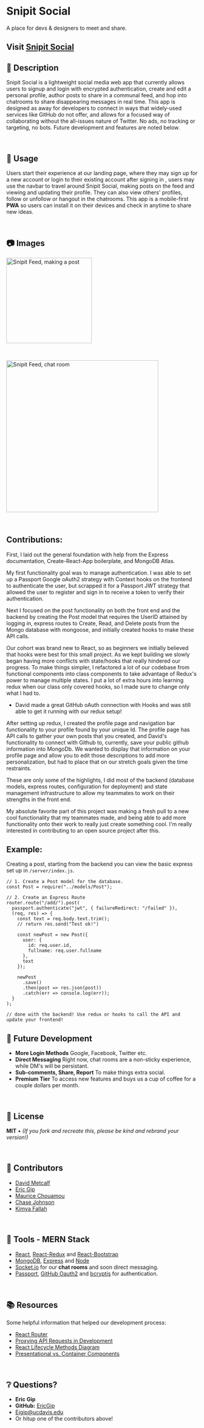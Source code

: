 # Snipit Social
A place for devs & designers to meet and share. 

## Visit [Snipit Social](https://snipit-social.herokuapp.com/)

## 📝 Description
Snipit Social is a lightweight social media web app that currently allows users to signup and login with encrypted authentication, create and edit a personal profile, author posts to share in a communal feed, and hop into chatrooms to share disappearing messages in real time. This app is designed as away for developers to connect in ways that widely-used services like GitHub do not offer, and allows for a focused way of collaborating without the all-issues nature of Twitter. No ads, no tracking or targeting, no bots. Future development and features are noted below.
<p>&nbsp;</p>

## 📲 Usage
Users start their experience at our landing page, where they may sign up for a new account or login to their existing account after signing in , users may use the navbar to travel around Snipit Social, making posts on the feed and viewing and updating their profile. They can also view others' profiles, follow or unfollow or hangout in the chatrooms. This app is a mobile-first **PWA** so users can install it on their devices and check in anytime to share new ideas.
<p>&nbsp;</p>

## 📷 Images
<img src="https://github.com/gloriousLoaf/Snipit-Social/blob/main/readme-imgs/snipit-feed.png" alt="Snipit Feed, making a post" height="225">
<p>&nbsp;</p>
<img src="https://github.com/gloriousLoaf/Snipit-Social/blob/main/readme-imgs/snipit-chat.png" alt="Snipit Feed, chat room" height="400">
<p>&nbsp;</p>

## Contributions:

First, I laid out the general foundation with help from the Express documentation, Create-React-App boilerplate, and MongoDB Atlas. 

My first functionality goal was to manage authentication. I was able to set up a Passport Google oAuth2 strategy with Context hooks on the frontend to authenticate the user, but scrapped it for a Passport JWT strategy that allowed the user to register and sign in to receive a token to verify their authentication.

Next I focused on the post functionality on both the front end and the backend by creating the Post model that requires the UserID attained by logging in, express routes to Create, Read, and Delete posts from the Mongo database with mongoose, and initially created hooks to make these API calls. 

Our cohort was brand new to React, so as beginners we initially believed that hooks were best for this small project. As we kept building we slowly began having more conflicts with state/hooks that really hindered our progress. To make things simpler, I refactored a lot of our codebase from functional components into class components to take advantage of Redux's power to manage multiple states. I put a lot of extra hours into learning redux when our class only covered hooks, so I made sure to change only what I had to.
   * David made a great GitHub oAuth connection with Hooks and was still able to get it running with our redux setup!

After setting up redux, I created the profile page and navigation bar functionality to your profile found by your unique Id. The profile page has API calls to gather your own posts that you created, and David's functionality to connect with Github to, currently, save your public github information into MongoDb. We wanted to display that information on your profile page and allow you to edit those descriptions to add more personalization, but had to place that on our stretch goals given the time restraints.

These are only some of the highlights, I did most of the backend (database models, express routes, configuration for deployment) and state management infrastructure to allow my teammates to work on their strengths in the front end.

My absolute favorite part of this project was making a fresh pull to a new cool functionality that my teammates made, and being able to add more functionality onto their work to really just create something cool. I'm really interested in contributing to an open source project after this. 

## Example: 

Creating a post, starting from the backend you can view the basic express set up in `/server/index.js`. 

```
// 1. Create a Post model for the database. 
const Post = require("../models/Post");

// 2. Create an Express Route 
router.route("/add/").post(
  passport.authenticate("jwt", { failureRedirect: "/failed" }),
  (req, res) => {
    const text = req.body.text.trim();
    // return res.send("Test ok!")

    const newPost = new Post({
      user: {
        id: req.user.id,
        fullname: req.user.fullname
      },
      text
    });

    newPost
      .save()
      .then(post => res.json(post))
      .catch(err => console.log(err));
  }
);

// done with the backend! Use redux or hooks to call the API and update your frontend!
```

## 🔮 Future Development
* **More Login Methods** Google, Facebook, Twitter etc.
* **Direct Messaging** Right now, chat rooms are a non-sticky experience, while DM's will be persistant.
* **Sub-comments, Share, Report** To make things extra social.
* **Premium Tier** To access new features and buys us a cup of coffee for a couple dollars per month.
<p>&nbsp;</p>

## 📜 License
**MIT** • *(If you fork and recreate this, please be kind and rebrand your version!)*
<p>&nbsp;</p>

## 🏀 Contributors
* [David Metcalf](https://github.com/gloriousLoaf) 
* [Eric Gip](https://github.com/EricGip)
* [Maurice Chouamou](https://github.com/mauricechouam)
* [Chase Johnson](https://github.com/chaseyb)
* [Kimya Fallah](https://github.com/kimyaf)
<p>&nbsp;</p>

## 🔨 Tools - MERN Stack
* [React](https://reactjs.org/), [React-Redux](https://react-redux.js.org/) and [React-Bootstrap](https://react-bootstrap.github.io/)
* [MongoDB](https://www.mongodb.com/), [Express](https://expressjs.com/) and [Node](https://nodejs.org/)
* [Socket.io](https://socket.io/) for our **chat rooms** and soon direct messaging.
* [Passport](http://www.passportjs.org/), [GitHub Oauth2](https://docs.github.com/en/developers/apps/authorizing-oauth-apps) and [bcryptjs](https://www.npmjs.com/package/bcryptjs) for authentication.
<p>&nbsp;</p>

## 📚 Resources
Some helpful information that helped our development process:
* [React Router](https://reacttraining.com/react-router/)
* [Proxying API Requests in Development](https://facebook.github.io/create-react-app/docs/proxying-api-requests-in-development)
* [React Lifecycle Methods Diagram](http://projects.wojtekmaj.pl/react-lifecycle-methods-diagram/)
* [Presentational vs. Container Components](https://medium.com/@dan_abramov/smart-and-dumb-components-7ca2f9a7c7d0)
<p>&nbsp;</p>

## ❔ Questions?
  * **Eric Gip**
  * **GitHub:** [EricGip](https://github.com/EricGip)
  * <Ejgip@ucdavis.edu>
  * Or hitup one of the contributors above!

<p>&nbsp;</p>
